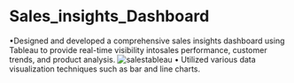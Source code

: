 # Sales_insights_Dashboard
•Designed and developed a comprehensive sales insights dashboard using Tableau to provide real-time visibility intosales performance, customer trends, and product analysis.
![salestableau](https://user-images.githubusercontent.com/112952758/227983094-342b2853-565d-4fca-a67f-4dd85a83a949.png)
• Utilized various data visualization techniques such as bar and line charts.
